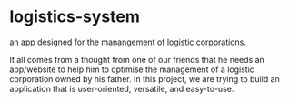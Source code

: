 # logistics-system
an app designed for the manangement of logistic corporations.


It all comes from a thought from one of our friends that he needs an app/website to help him to optimise the management of a logistic corporation owned by his father.
In this project, we are trying to build an application that is user-oriented, versatile, and easy-to-use.
